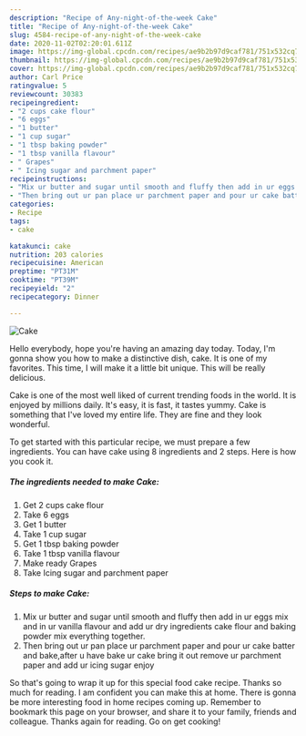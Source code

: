 ```yaml
---
description: "Recipe of Any-night-of-the-week Cake"
title: "Recipe of Any-night-of-the-week Cake"
slug: 4584-recipe-of-any-night-of-the-week-cake
date: 2020-11-02T02:20:01.611Z
image: https://img-global.cpcdn.com/recipes/ae9b2b97d9caf781/751x532cq70/cake-recipe-main-photo.jpg
thumbnail: https://img-global.cpcdn.com/recipes/ae9b2b97d9caf781/751x532cq70/cake-recipe-main-photo.jpg
cover: https://img-global.cpcdn.com/recipes/ae9b2b97d9caf781/751x532cq70/cake-recipe-main-photo.jpg
author: Carl Price
ratingvalue: 5
reviewcount: 30383
recipeingredient:
- "2 cups cake flour"
- "6 eggs"
- "1 butter"
- "1 cup sugar"
- "1 tbsp baking powder"
- "1 tbsp vanilla flavour"
- " Grapes"
- " Icing sugar and parchment paper"
recipeinstructions:
- "Mix ur butter and sugar until smooth and fluffy then add in ur eggs mix and in ur vanilla flavour and add ur dry ingredients cake flour and baking powder mix everything together."
- "Then bring out ur pan place ur parchment paper and pour ur cake batter and bake,after u have bake ur cake bring it out remove ur parchment paper and add ur icing sugar enjoy"
categories:
- Recipe
tags:
- cake

katakunci: cake 
nutrition: 203 calories
recipecuisine: American
preptime: "PT31M"
cooktime: "PT39M"
recipeyield: "2"
recipecategory: Dinner

---
```



![Cake](https://img-global.cpcdn.com/recipes/ae9b2b97d9caf781/751x532cq70/cake-recipe-main-photo.jpg)

Hello everybody, hope you're having an amazing day today. Today, I'm gonna show you how to make a distinctive dish, cake. It is one of my favorites. This time, I will make it a little bit unique. This will be really delicious.

Cake is one of the most well liked of current trending foods in the world. It is enjoyed by millions daily. It's easy, it is fast, it tastes yummy. Cake is something that I've loved my entire life. They are fine and they look wonderful.




To get started with this particular recipe, we must prepare a few ingredients. You can have cake using 8 ingredients and 2 steps. Here is how you cook it.

<!--inarticleads1-->

##### The ingredients needed to make Cake:

1. Get 2 cups cake flour
1. Take 6 eggs
1. Get 1 butter
1. Take 1 cup sugar
1. Get 1 tbsp baking powder
1. Take 1 tbsp vanilla flavour
1. Make ready  Grapes
1. Take  Icing sugar and parchment paper




<!--inarticleads2-->

##### Steps to make Cake:

1. Mix ur butter and sugar until smooth and fluffy then add in ur eggs mix and in ur vanilla flavour and add ur dry ingredients cake flour and baking powder mix everything together.
1. Then bring out ur pan place ur parchment paper and pour ur cake batter and bake,after u have bake ur cake bring it out remove ur parchment paper and add ur icing sugar enjoy




So that's going to wrap it up for this special food cake recipe. Thanks so much for reading. I am confident you can make this at home. There is gonna be more interesting food in home recipes coming up. Remember to bookmark this page on your browser, and share it to your family, friends and colleague. Thanks again for reading. Go on get cooking!
